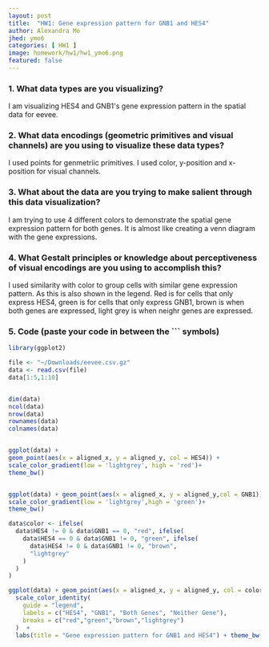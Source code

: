 ```yaml
---
layout: post
title:  "HW1: Gene expression pattern for GNB1 and HES4"
author: Alexandra Mo
jhed: ymo6
categories: [ HW1 ]
image: homework/hw1/hw1_ymo6.png
featured: false
---
```


### 1. What data types are you visualizing?
I am visualizing HES4 and GNB1's gene expression pattern in the spatial data for eevee. 

### 2. What data encodings (geometric primitives and visual channels) are you using to visualize these data types?
I used points for genmetriic primitives.
I used color, y-position and x-position for visual channels. 

### 3. What about the data are you trying to make salient through this data visualization? 
I am trying to use 4 different colors to demonstrate the spatial gene expression pattern for both genes. It is almost like creating a venn diagram with the gene expressions.

### 4. What Gestalt principles or knowledge about perceptiveness of visual encodings are you using to accomplish this?
I used similarity with color to group cells with similar gene expression pattern. As this is also shown in the legend. Red is for cells that only express HES4, green is for cells that only express GNB1, brown is when both genes are expressed, light grey is when neighr genes are expressed. 

### 5. Code (paste your code in between the ``` symbols)

```r
library(ggplot2)

file <- "~/Downloads/eevee.csv.gz"
data <- read.csv(file)
data[1:5,1:10]


dim(data)
ncol(data)
nrow(data)
rownames(data)
colnames(data)


ggplot(data) +
geom_point(aes(x = aligned_x, y = aligned_y, col = HES4)) + 
scale_color_gradient(low = 'lightgrey', high = 'red')+
theme_bw()


ggplot(data) + geom_point(aes(x = aligned_x, y = aligned_y,col = GNB1)) + 
scale_color_gradient(low = 'lightgrey',high = 'green')+
theme_bw()

data$color <- ifelse(
  data$HES4 != 0 & data$GNB1 == 0, "red", ifelse(
    data$HES4 == 0 & data$GNB1 != 0, "green", ifelse(
      data$HES4 != 0 & data$GNB1 != 0, "brown",
      "lightgrey"
    )
  )
)

ggplot(data) + geom_point(aes(x = aligned_x, y = aligned_y, col = color)) + 
  scale_color_identity(
    guide = "legend",
    labels = c("HES4", "GNB1", "Both Genes", "Neither Gene"),
    breaks = c("red","green","brown","lightgrey")
  )  + 
  labs(title = "Gene expression pattern for GNB1 and HES4") + theme_bw()
```
